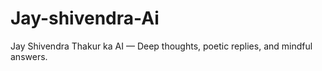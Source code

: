 # Jay-shivendra-Ai
Jay Shivendra Thakur ka AI — Deep thoughts, poetic replies, and mindful answers.
